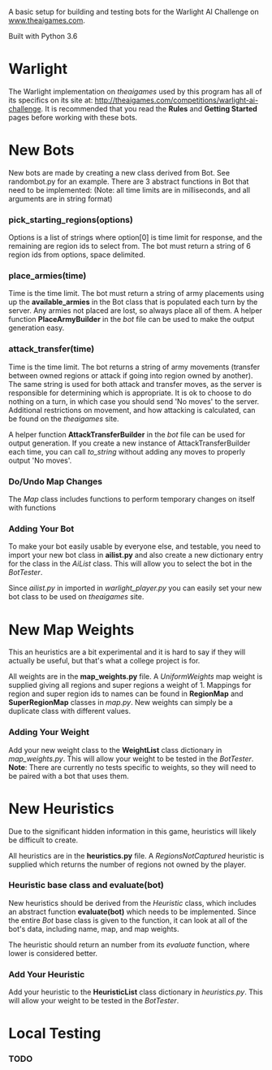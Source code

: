 A basic setup for building and testing bots for the Warlight AI Challenge on www.theaigames.com.

Built with Python 3.6

# Warlight
The Warlight implementation on *theaigames* used by this program has all of its specifics on its site at: http://theaigames.com/competitions/warlight-ai-challenge.  It is recommended that you read the **Rules** and **Getting Started** pages before working with these bots.

# New Bots
New bots are made by creating a new class derived from Bot.  See randombot.py for an example.  There are 3 abstract functions in Bot that need to be implemented: (Note: all time limits are in milliseconds, and all arguments are in string format)
### pick_starting_regions(options)
Options is a list of strings where option[0] is time limit for response, and the remaining are region ids to select from.  The bot must return a string of 6 region ids from options, space delimited.
### place_armies(time)
Time is the time limit.  The bot must return a string of army placements using up the **available_armies** in the Bot class that is populated each turn by the server.  Any armies not placed are lost, so always place all of them.  A helper function **PlaceArmyBuilder** in the *bot* file can be used to make the output generation easy.
### attack_transfer(time)
Time is the time limit.  The bot returns a string of army movements (transfer between owned regions or attack if going into region owned by another).  The same string is used for both attack and transfer moves, as the server is responsible for determining which is appropriate.  It is ok to choose to do nothing on a turn, in which case you should send 'No moves' to the server.  Additional restrictions on movement, and how attacking is calculated, can be found on the *theaigames* site.  

A helper function **AttackTransferBuilder** in the *bot* file can be used for output generation.  If you create a new instance of AttackTransferBuilder each time, you can call *to_string* without adding any moves to properly output 'No moves'.
### Do/Undo Map Changes
The *Map* class includes functions to perform temporary changes on itself with functions 
### Adding Your Bot
To make your bot easily usable by everyone else, and testable, you need to import your new bot class in **ailist.py** and also create a new dictionary entry for the class in the *AiList* class.  This will allow you to select the bot in the *BotTester*.

Since *ailist.py* in imported in *warlight_player.py* you can easily set your new bot class to be used on *theaigames* site.

# New Map Weights
This an heuristics are a bit experimental and it is hard to say if they will actually be useful, but that's what a college project is for.

All weights are in the **map_weights.py** file.  A *UniformWeights* map weight is supplied giving all regions and super regions a weight of 1.  Mappings for region and super region ids to names can be found in **RegionMap** and **SuperRegionMap** classes in *map.py*.  New weights can simply be a duplicate class with different values.
### Adding Your Weight
Add your new weight class to the **WeightList** class dictionary in *map_weights.py*.  This will allow your weight to be tested in the *BotTester*.  **Note**: There are currently no tests specific to weights, so they will need to be paired with a bot that uses them.

# New Heuristics
Due to the significant hidden information in this game, heuristics will likely be difficult to create.  

All heuristics are in the **heuristics.py** file.  A *RegionsNotCaptured* heuristic is supplied which returns the number of regions not owned by the player.
### Heuristic base class and evaluate(bot)
New heuristics should be derived from the *Heuristic* class, which includes an abstract function **evaluate(bot)** which needs to be implemented.  Since the entire *Bot* base class is given to the function, it can look at all of the bot's data, including name, map, and map weights.

The heuristic should return an number from its *evaluate* function, where lower is considered better.
### Add Your Heuristic
Add your heuristic to the **HeuristicList** class dictionary in *heuristics.py*.  This will allow your weight to be tested in the *BotTester*.

# Local Testing
### TODO
